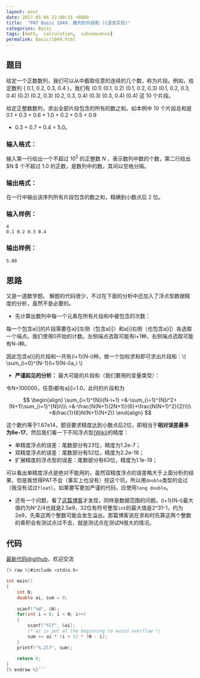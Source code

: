 ```yaml
---
layout: post
date: 2017-05-04 22:00:31 +0800
title:  "PAT Basic 1049. 数列的片段和 (C语言实现)"
categories: Basic
tags: [math,  calculation,  subsequence]
permalink: Basic/1049.html
---
```


## 题目

给定一个正数数列，我们可以从中截取任意的连续的几个数，称为片段。例如，给定数列 { 0.1, 0.2, 0.3, 0.4 }，我们有 (0.1) (0.1,
0.2) (0.1, 0.2, 0.3) (0.1, 0.2, 0.3, 0.4) (0.2) (0.2, 0.3) (0.2, 0.3, 0.4)
(0.3) (0.3, 0.4) (0.4) 这 10 个片段。

给定正整数数列，求出全部片段包含的所有的数之和。如本例中 10 个片段总和是 0.1 + 0.3 + 0.6 + 1.0 + 0.2 + 0.5 + 0.9
+ 0.3 + 0.7 + 0.4 = 5.0。

### 输入格式：

输入第一行给出一个不超过 $10^5$ 的正整数 $N$ ，表示数列中数的个数，第二行给出 $N $ 个不超过 1.0
的正数，是数列中的数，其间以空格分隔。

### 输出格式：

在一行中输出该序列所有片段包含的数之和，精确到小数点后 2 位。

### 输入样例：

    
    
    4
    0.1 0.2 0.3 0.4
    

### 输出样例：

    
    
    5.00
    



## 思路


又是一道数学题。
解题的代码很少，不过在下面的分析中还加入了浮点型数据精度的分析，虽然不是必要的。

- 先计算出数列中每一个元素在所有片段和中被包含的次数：
 
 每一个包含a[i]的片段需要在a[i]左侧（包含a[i]）和a[i]右侧（也包含a[i]）各选取一个端点。我们使用0开始的计数。左侧端点选取可能有i+1种，右侧端点选取可能有N-i种。

 因此包含a[i]的片段和一共有(i+1)(N-i)种，做一个加权求和即可求出片段和：\\( \sum_{i=0}^{N-1}(i+1)(N-i)a_i \\)
- **严谨起见的分析：** 最大可能的片段和（我们要用的变量类型）：

 令N=100000，任意i都有a[i]=1.0，此时的片段和为

$$
\begin{align}
    \sum_{i=1}^{N}i(N-i+1)
    =&-\sum_{i=1}^{N}i^2+(N+1)\sum_{i=1}^{N}i\\\\
    =&-\frac{N(N+1)(2N+1)}{6}+\frac{N(N+1)^2}{2}\\\\
    =&\frac{1}{6}N(N+1)(N+2))
\end{align}
$$

 这个数约等于1.67e14，题目要求精度达到小数点后2位，即相当于**相对误差最多为6e-17**。然后我们看一下不同浮点型[(Wiki)](https://en.wikipedia.org/wiki/Floating-point_arithmetic)的精度：

 - 单精度浮点的误差：尾数部分有23位，精度为1.2e-7；
 - 双精度浮点的误差：尾数部分有52位，精度为2.2e-16；
 - 扩展精度的浮点型的误差：尾数部分有63位，精度为1.1e-19；

 可以看出单精度浮点是绝对不能用的，虽然双精度浮点的误差略大于上面分析的结果，但是我觉得PAT不会（事实上也没有）挖这个坑，所以用`double`类型的会过（我没有试过`float`）。如果要写更加严谨的代码，应使用`long double`。

- 还有一个问题，看了[这篇博客](http://blog.csdn.net/luoluozlb/article/details/51532281)才发现，同样是数据范围的问题。(i+1)(N-i)最大值约为N^2/4也就是2.5e9，32位有符号整型`int`的最大值是2^31-1，约为2e9，先乘这两个整数可能会发生溢出。那篇博客说在求和时先算这两个整数的乘积会有测试点过不去，就是测试点在测试N很大的情况。

## 代码

[最新代码@github](https://github.com/OliverLew/PAT/blob/master/PATBasic/1049.c)，欢迎交流
```c
{% raw %}#include <stdio.h>

int main()
{
    int N;
    double ai, sum = 0;
    
    scanf("%d", &N);
    for(int i = 0; i < N; i++)
    {
        scanf("%lf", &ai);
        /* ai is put at the beginning to avoid overflow */
        sum += ai * (i + 1) * (N - i);
    }
    printf("%.2lf", sum);
    
    return 0;
}
{% endraw %}```
